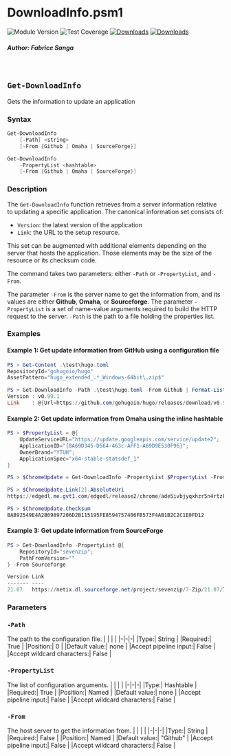# **DownloadInfo.psm1**
![Module Version](https://img.shields.io/badge/version-v3.2.0-yellow) ![Test Coverage](https://img.shields.io/badge/coverage-98.45%25-green)
[![Downloads](https://img.shields.io/chocolatey/dt/download-info.extension?color=blue&label=Chocolatey%20%E2%AC%87%EF%B8%8F)](https://community.chocolatey.org/packages/download-info.extension) [![Downloads](https://img.shields.io/powershellgallery/dt/DownloadInfo?color=blue&label=PSGallery%20%E2%AC%87%EF%B8%8F)](https://www.powershellgallery.com/packages/DownloadInfo)
##### Author: Fabrice Sanga
<br/>

## **`Get-DownloadInfo`**
Gets the information to update an application
<br/>

### **Syntax**
```PowerShell
Get-DownloadInfo
    [-Path] <string>
    [-From {Github | Omaha | SourceForge}]

Get-DownloadInfo
    -PropertyList <hashtable>
    [-From {Github | Omaha | SourceForge}]
```

### **Description**
The `Get-DownloadInfo` function retrieves from a server information relative to updating a specific application. The canonical information set consists of:
- `Version`: the latest version of the application
- `Link`: the URL to the setup resource.

This set can be augmented with additional elements depending on the server that hosts the application. Those elements may be the size of the resource or its checksum code.

The command takes two parameters: either `-Path` or `-PropertyList`, and `-From`.

The parameter `-From` is the server name to get the information from, and its values are either **Github**, **Omaha**, or **Sourceforge**. The parameter `-PropertyList` is a set of name-value arguments required to build the HTTP request to the server. `-Path` is the path to a file holding the properties list.

### **Examples**

#### **Example 1: Get update information from GitHub using a configuration file**
```PowerShell
PS > Get-Content .\test\hugo.toml
RepositoryId="gohugoio/hugo"
AssetPattern="hugo_extended_.*_Windows-64bit\.zip$"

PS > Get-DownloadInfo -Path .\test\hugo.toml -From Github | Format-List
Version : v0.99.1
Link    : @{Url=https://github.com/gohugoio/hugo/releases/download/v0.99.1/hugo_extended_0.99.1_Windows-64bit.zip; Size=18560918}
```

#### **Example 2: Get update information from Omaha using the inline hashtable**
```PowerShell
PS > $PropertyList = @{
    UpdateServiceURL="https://update.googleapis.com/service/update2";
    ApplicationID="{8A69D345-D564-463c-AFF1-A69D9E530F96}";
    OwnerBrand="YTUH";
    ApplicationSpec="x64-stable-statsdef_1"
}

PS > $ChromeUpdate = Get-DownloadInfo -PropertyList $PropertyList -From Omaha

PS > $ChromeUpdate.Link[2].AbsoluteUri
https://edgedl.me.gvt1.com/edgedl/release2/chrome/ade5ivbjyqxhzr5n4rtzkimdjmpq_102.0.5005.63/102.0.5005.63_chrome_installer.exe

PS > $ChromeUpdate.Checksum
BAB92549E4A2B09897206D2B115195FE8594757406FB573F4AB1B2C2C1E0FD12
```

#### **Example 3: Get update information from SourceForge**
```PowerShell
PS > Get-DownloadInfo -PropertyList @{
    RepositoryId="sevenzip";
    PathFromVersion=""
} -From Sourceforge

Version Link
------- ----
21.07   https://netix.dl.sourceforge.net/project/sevenzip/7-Zip/21.07/7z2107-x64.exe
```

### **Parameters**

### **`-Path`**
The path to the configuration file.
| | | |
|-|-|-|
|Type:| String |
|Required:| True |
|Position:| 0 |
|Default value:| none |
|Accept pipeline input:| False |
|Accept wildcard characters:| False |

### **`-PropertyList`**
The list of configuration arguments.
| | | |
|-|-|-|
|Type:| Hashtable |
|Required:| True |
|Position:| Named |
|Default value:| none |
|Accept pipeline input:| False |
|Accept wildcard characters:| False |

### **`-From`**
The host server to get the information from.
| | | |
|-|-|-|
|Type:| String |
|Required:| False |
|Position:| Named |
|Default value:| "Github" |
|Accept pipeline input:| False |
|Accept wildcard characters:| False |

